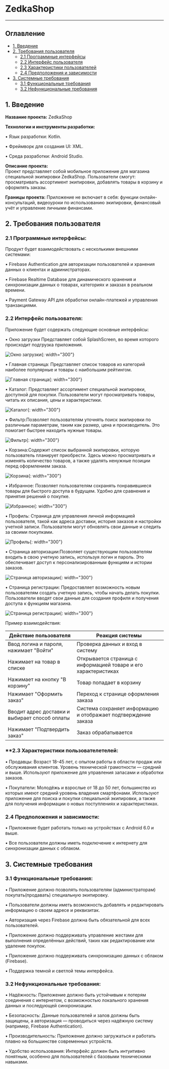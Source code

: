# ZedkaShop
---
## **Оглавление**
- [1. Введение](#intro)
- [2. Требования пользователя](#user_requirements)
  - [2.1 Программные интерфейсы](#interfaces)
  - [2.2 Интерфейс пользователя](#ui)
  - [2.3 Характеристики пользователей](#user_characteristics)
  - [2.4 Предположения и зависимости](#assumptions)
- [3. Системные требования](#system_requirements)
  - [3.1 Функциональные требования](#functional_requirements)
  - [3.2 Нефункциональные требования](#non_functional_requirements)
    
<a name="intro"></a>
## **1. Введение**
**Название проекта:** ZedkaShop

**Технологии и инструменты разработки:**

• Язык разработки: Kotlin.

• Фреймворк для создания UI: XML.

• Среда разработки: Android Studio.

**Описание проекта:**  
Проект представляет собой мобильное приложение для магазина специальной экипировки ZedkaShop. Пользователи смогут: просматривать ассортимент экипировки, добавлять товары в корзину и оформлять заказы.

**Границы проекта:** 
Приложение не включает в себя: функции онлайн-консультаций, видеоуроки по использованию экипировки, финансовый учёт и управление личными финансами.


<a name="user_requirements"></a>
## **2. Требования пользователя**

<a name="interfaces"></a>
### **2.1 Программные интерфейсы:**

Продукт будет взаимодействовать с несколькими внешними системами:

• Firebase Authentication для авторизации пользователей и хранения данных о клиентах и администраторах.

• Firebase Realtime Database для динамического хранения и синхронизации данных о товарах, категориях и заказах в реальном времени.

• Payment Gateway API для обработки онлайн-платежей и управления транзакциями.


<a name="ui"></a>
### **2.2 Интерфейс пользователя:**

Приложение будет содержать следующие основные интерфейсы:

• Окно загрузки Представляет собой SplashScreen, во время которого происходит подгрузка приложения.

  ![Окно загрузки](https://github.com/alwayswnnasleep/ZedkaShop/blob/master/docs/Mockups/SplashScreen.png){: width="300"}

• Главная страница: Представляет список товаров из категорий наиболее популярные и товары с наибольшим рейтингом.

   ![Главная страница](https://github.com/alwayswnnasleep/ZedkaShop/blob/master/docs/Mockups/HomePage.png){: width="300"}

• Каталог: Представляет ассортимент специальной экипировки, доступной для покупки. Пользователи могут просматривать товары, читать их описания, цены и характеристики.

  ![Каталог](https://github.com/alwayswnnasleep/ZedkaShop/blob/master/docs/Mockups/CataloguePage.png){: width="300"}

• Фильтр:Позволяет пользователям уточнять поиск экипировки по различным параметрам, таким как размер, цена и производитель. Это помогает быстрее находить нужные товары.

  ![Фильтр](https://github.com/alwayswnnasleep/ZedkaShop/blob/master/docs/Mockups/FilterPage.png){: width="300"}

• Корзина:Содержит список выбранной экипировки, которую пользователь планирует приобрести. Здесь можно просматривать и изменять количество товаров, а также удалять ненужные позиции перед оформлением заказа.

  ![Корзина](https://github.com/alwayswnnasleep/ZedkaShop/blob/master/docs/Mockups/CartPage.png){: width="300"}

• Избранное: Позволяет пользователям сохранять понравившиеся товары для быстрого доступа в будущем. Удобно для сравнения и принятия решений о покупке.

  ![Избранное](https://github.com/alwayswnnasleep/ZedkaShop/blob/master/docs/Mockups/FavPage.png){: width="300"}

• Профиль: Страница для управления личной информацией пользователя, такой как адреса доставки, история заказов и настройки учетной записи. Пользователи могут обновлять свои данные и следить за своими покупками.

  ![Профиль](https://github.com/alwayswnnasleep/ZedkaShop/blob/master/docs/Mockups/ProfilePage.png){: width="300"}

• Страница авторизации:Позволяет существующим пользователям входить в свою учетную запись, используя логин и пароль. Это обеспечивает доступ к персонализированным функциям и истории заказов.

  ![Страница авторизации](https://github.com/alwayswnnasleep/ZedkaShop/blob/master/docs/Mockups/AuthPage.png){: width="300"}

• Страница регистрации: Предоставляет возможность новым пользователям создать учетную запись, чтобы начать делать покупки. Пользователи вводят свои данные для создания профиля и получения доступа к функциям магазина.

  ![Страница регистрации](https://github.com/alwayswnnasleep/ZedkaShop/blob/master/docs/Mockups/RegPage.png){: width="300"}

Пример взаимодействия:

|Действие пользователя	                        | Реакция системы                                                |              
|-----------------------------------------------|----------------------------------------------------------------|        
|Ввод логина и пароля, нажимает "Войти"	        | Проверка данных и вход в систему                               |
|Нажимает на товар в списке	                    | Открывается страница с информацией товаре и его характеристиках|
|Нажимает на кнопку "В корзину"	                | Товар попадает в корзину                                       |
|Нажимает "Оформить заказ"	                    | Переход к странице оформления заказа                           |
|Вводит адрес доставки и выбирает способ оплаты |	Система сохраняет информацию и отображает подтверждение заказа |
|Нажимает "Подтвердить заказ"	                  |Заказ обрабатывается                                            |

<a name="user_characteristics"></a>
### **2.3 Характеристики пользователетелей:

• Продавцы: Возраст 18-45 лет, с опытом работы в области продаж или обслуживания клиентов. Уровень технической грамотности — средний и выше. Используют приложение для управления запасами и обработки заказов.

• Покупатели: Молодёжь и взрослые от 18 до 50 лет, большинство из которых имеют средний уровень владения смартфонами. Используют приложение для поиска и покупки специальной экипировки, а также для получения информации о новых поступлениях и характеристиках.


<a name="assumptions"></a>
### **2.4 Предположения и зависимости:**

• Приложение будет работать только на устройствах с Android 6.0 и выше.

• Все пользователи должны иметь подключение к интернету для синхронизации данных с облаком.


<a name="system_requirements"></a>
## **3. Системные требования**

<a name="functional_requirements"></a>
### **3.1 Функциональные требования:**

• Приложение должно позволять пользователям (администраторам) покупать(продавать) специальную экипировку.

• Пользователи должны иметь возможность добавлять и редактировать информацию о своем адресе и реквизитак.

• Авторизация через Firebase должна быть обязательной для всех пользователей.

• Приложение должно поддерживать управление жестами для выполнения определённых действий, таких как редактирование или удаление покупок.

• Приложение должно поддерживать синхронизацию данных с облаком (Firebase).

• Поддержка темной и светлой темы интерфейса.

<a name="non_functional_requirements"></a>
### **3.2 Нефункциональные требования:**

• Надёжность: Приложение должно быть устойчивым к потерям соединения с интернетом, с возможностью локального хранения данных и последующей синхронизации.

• Безопасность: Данные пользователей и залов должны быть защищены, а авторизация — проводиться через надёжную систему (например, Firebase Authentication).

• Производительность: Приложение должно загружаться и работать плавно на большинстве современных устройств.

• Удобство использования: Интерфейс должен быть интуитивно понятным, особенно для пользователей с базовыми техническими навыками.
